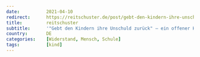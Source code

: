 ```yaml
---
date:          2021-04-10
redirect:      https://reitschuster.de/post/gebt-den-kindern-ihre-unschuld-zurueck-ein-offener-hilferuf-an-eine-schulleiterin/
title:         reitschuster
subtitle:      '"Gebt den Kindern ihre Unschuld zurück" – ein offener Hilferuf an eine Schulleiterin'
country:       DE
categories:    [Widerstand, Mensch, Schule]
tags:          [kind]
---
```

